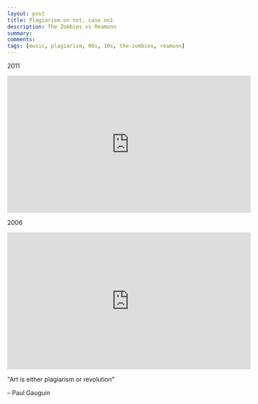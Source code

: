 ```yaml
---
layout: post
title: Plagiarism on not, case no1
description: The Zombies vs Reamonn
summary: 
comments: 
tags: [music, plagiarism, 00s, 10s, the-zombies, reamonn]
---
```


2011
<div class="youtube-embed-container">
	<iframe width="560" height="315" src="https://www.youtube.com/embed/tBSJzhP1Sko" title="YouTube video player" frameborder="0" allow="accelerometer; autoplay; clipboard-write; encrypted-media; gyroscope; picture-in-picture" allowfullscreen></iframe>
</div>

2006
<div class="youtube-embed-container">
	<iframe width="560" height="315" src="https://www.youtube.com/embed/jtoncUzV6nA" title="YouTube video player" frameborder="0" allow="accelerometer; autoplay; clipboard-write; encrypted-media; gyroscope; picture-in-picture" allowfullscreen></iframe>
</div>


"Art is either plagiarism or revolution"

– Paul Gauguin